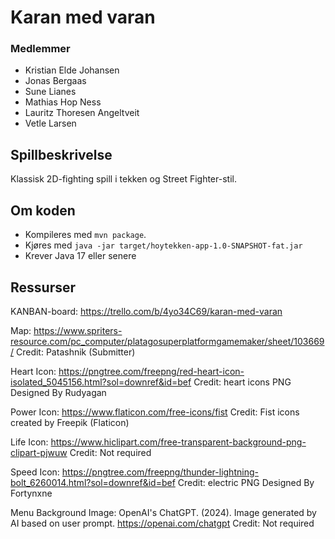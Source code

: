 # Karan med varan

### Medlemmer

- Kristian Elde Johansen
- Jonas Bergaas
- Sune Lianes
- Mathias Hop Ness
- Lauritz Thoresen Angeltveit
- Vetle Larsen

## Spillbeskrivelse

Klassisk 2D-fighting spill i tekken og Street Fighter-stil.

## Om koden

- Kompileres med `mvn package`.
- Kjøres med `java -jar target/hoytekken-app-1.0-SNAPSHOT-fat.jar`
- Krever Java 17 eller senere

## Ressurser

KANBAN-board:
https://trello.com/b/4yo34C69/karan-med-varan

Map:
https://www.spriters-resource.com/pc_computer/platagosuperplatformgamemaker/sheet/103669/
Credit: Patashnik (Submitter)

Heart Icon:
https://pngtree.com/freepng/red-heart-icon-isolated_5045156.html?sol=downref&id=bef
Credit: heart icons PNG Designed By Rudyagan

Power Icon:
https://www.flaticon.com/free-icons/fist 
Credit: Fist icons created by Freepik (Flaticon)

Life Icon: 
https://www.hiclipart.com/free-transparent-background-png-clipart-pjwuw
Credit: Not required

Speed Icon:
https://pngtree.com/freepng/thunder-lightning-bolt_6260014.html?sol=downref&id=bef
Credit: electric PNG Designed By Fortynxne 

Menu Background Image:
OpenAI's ChatGPT. (2024). Image generated by AI based on user prompt.
https://openai.com/chatgpt
Credit: Not required